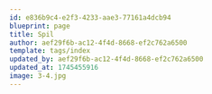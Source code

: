 ```yaml
---
id: e836b9c4-e2f3-4233-aae3-77161a4dcb94
blueprint: page
title: Spil
author: aef29f6b-ac12-4f4d-8668-ef2c762a6500
template: tags/index
updated_by: aef29f6b-ac12-4f4d-8668-ef2c762a6500
updated_at: 1745455916
image: 3-4.jpg
---
```

